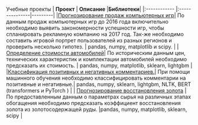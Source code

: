 Учебные проекты
| **Проект**  | **Описание**  |**Библиотеки**|
|:------------ |:---------------|---------|
|[Прогнозирование продаж компьютерных игр](https://github.com/mamban1997/educational-projects/blob/main/%D0%9F%D1%80%D0%BE%D0%B5%D0%BA%D1%82%D1%8B/Forecasting%20sales%20of%20computer%20games.ipynb "Перейти")| По данным продаж компьютерных игр до 2016 года включительно необходимо выявить закономерности успешности игр, чтобы спланировать рекламную компанию на 2017 год. Так-же необходимо составить игровой портрет пользователей из разных регионов и проверить несколько гипотез. | pandas, numpy, matplotlib и scipy. |
| [Определение стоимости автомобилей](https://github.com/mamban1997/educational-projects/blob/main/%D0%9F%D1%80%D0%BE%D0%B5%D0%BA%D1%82%D1%8B/Determining%20the%20cost%20of%20cars.ipynb "Перейти")| По историческим данным цен, технических характеристик и комплектации автомобилей необходимо предсказать их стоимость. | pandas, numpy, matplotlib, sklearn, lightgbm   |
|[Классификация позитивных и негативных комментариев.](https://github.com/mamban1997/educational-projects/blob/main/%D0%9F%D1%80%D0%BE%D0%B5%D0%BA%D1%82%D1%8B/Classification%20of%20positive%20and%20negative%20comments.ipynb "Перейти")| При помощи машинного обучения необходимо классифицировать комментарии на позитивные и негативные.| pandas, numpy, sklearn, lightgbm, NLTK, BERT (transformers и PyTorch )    |
| [Прогнозирование восстановления золота](https://github.com/mamban1997/educational-projects/blob/main/%D0%9F%D1%80%D0%BE%D0%B5%D0%BA%D1%82%D1%8B/Forecasting%20gold%20recovery.ipynb "Перейти") | По предоставленным данным о параметрах сырья на различных этапах обогащения необходимо предсказать коэффициент восстановления золота из золотосодержащей руды. |pandas, numpy, matplotlib, sklearn, scipy |
